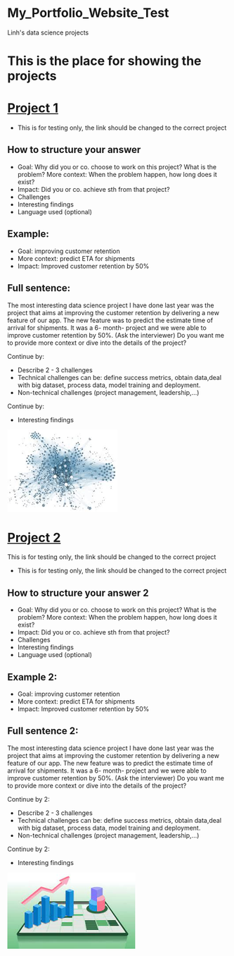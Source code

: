 # My_Portfolio_Website_Test
Linh's data science projects
# This is the place for showing the projects


# [Project 1](https://github.com/mailinh84/house-price-prediction/blob/master/housesales.ipynb)
* This is for testing only, the link should be changed to the correct project
## How to structure your answer
* Goal: Why did you or co. choose to work on this project? What is the problem? More context: When the problem happen, how long does it exist?
* Impact: Did you or co. achieve sth from that project?
* Challenges
* Interesting findings
* Language used (optional)
## Example:
* Goal: improving customer retention
* More context: predict ETA for shipments
* Impact: Improved customer retention by 50%
## Full sentence:
The most interesting data science project I have done last year was the project that aims at improving the customer retention by delivering a new feature of our app. The new feature was to predict the estimate time of arrival for shipments. It was a 6- month- project and we were able to improve customer retention by 50%.
(Ask the interviewer) Do you want me to provide more context or dive into the details of the project?

Continue by:
* Describe 2 - 3 challenges
* Technical challenges can be: define success metrics, obtain data,deal with big dataset, process data, model training and deployment.
* Non-technical challenges (project management, leadership,...)

Continue by:
* Interesting findings

 ![](/Images/DA.jfif)



# [Project 2](https://github.com/mailinh84/house-price-prediction/blob/master/housesales.ipynb)
This is for testing only, the link should be changed to the correct project
* This is for testing only, the link should be changed to the correct project
## How to structure your answer 2
* Goal: Why did you or co. choose to work on this project? What is the problem? More context: When the problem happen, how long does it exist?
* Impact: Did you or co. achieve sth from that project?
* Challenges
* Interesting findings
* Language used (optional)
## Example 2:
* Goal: improving customer retention
* More context: predict ETA for shipments
* Impact: Improved customer retention by 50%
## Full sentence 2:
The most interesting data science project I have done last year was the project that aims at improving the customer retention by delivering a new feature of our app. The new feature was to predict the estimate time of arrival for shipments. It was a 6- month- project and we were able to improve customer retention by 50%.
(Ask the interviewer) Do you want me to provide more context or dive into the details of the project?

Continue by 2:
* Describe 2 - 3 challenges
* Technical challenges can be: define success metrics, obtain data,deal with big dataset, process data, model training and deployment.
* Non-technical challenges (project management, leadership,...)

Continue by 2:
* Interesting findings


![](/Images/Growth%20pic.jfif)
